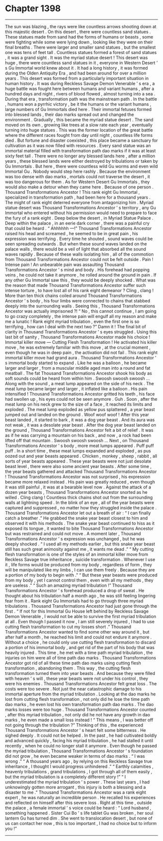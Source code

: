 
# Chapter 1398


---

The sun was blazing , the rays were like countless arrows shooting down at this majestic desert .
On this desert , there were countless sand statues .
These statues made from sand had the forms of humans or beasts , some were fighting while some were lying down , looking like they were on their final breaths .
There were larger and smaller sand statues , but the smallest one was tens of feet tall .
Countless statues formed a forest of sand statues , it was a grand sight .
It was the myriad statue desert !
This desert was huge , there were countless sand statues in it , everyone in Western Desert ’ s Gu Immortal world knew about it .
It had a long history , it was formed during the Olden Antiquity Era , and had been around for over a million years .
This desert was formed from a particularly important situation in human history .
It was during Reckless Savage Demon Venerable ’ s era , a huge battle was fought here between humans and variant humans , after a hundred days and night , rivers of blood flowed , almost turning into a sea .
During that era , transformation path was the mainstream path .
In the battle , humans won a pyrrhic victory , be it the humans or the variant humans , large numbers of Gu Immortals died here .
Their immortal fetuses formed into blessed lands , their dao marks spread out and changed the environment .
Gradually , this became the myriad statue desert . The sand moved on its own , growing like trees at a slow rate each year , eventually turning into huge statues .
This was the former location of the great battle where the different races fought from day until night , countless life forms died . But fortune and disaster coexisted , this place became a sanctuary for cultivation as it was now filled with resources .
Every sand statue was an immortal material filled with transformation path dao marks if it was at least sixty feet tall .
There were no longer any blessed lands here , after a million years , these blessed lands were either destroyed by tribulations or taken by Gu Immortals .
But here , there were countless wild Gu worms and even wild Immortal Gu .
Nobody would step here rashly .
Because the environment was too dense with dao marks , mortals could not traverse the desert , it was too dangerous for them .
As for Western Desert Gu Immortals , they would also make a detour when they came here .
Because of one person .
Thousand Transformations Ancestor !
This rank eight Gu Immortal , specialized in transformation path , had been here for a thousand years .
The might of rank eight deterred everyone from antagonizing him .
Myriad statue desert was Thousand Transformations Ancestor ’ s territory , any Gu Immortal who entered without his permission would need to prepare to face the fury of a rank eight .
Deep below the desert , in Myriad Statue Palace .
Deep within the palace , in an eerie dark corner , there was a painful cry that could be heard .
“ Ahhhhhh —!”
Thousand Transformations Ancestor raised his head and screamed , he seemed to be in great pain , his expression was terrifying .
Every time he shouted , sound waves could be seen spreading outwards .
But when these sound waves landed on the palace walls , there would be a veil of light that absorbed all the sound waves rapidly .
Because of these walls isolating him , all of the commotion from Thousand Transformations Ancestor could not be felt outside .
Pain !
Intense pain !
An unbearable pain was assaulting Thousand Transformations Ancestor ’ s mind and body .
His forehead had popping veins , he could not take it anymore , he rolled around the ground in pain .
If any other Gu Immortal saw this , they would be deeply shocked . What was the reason that made Thousand Transformations Ancestor suffer such intense torture , to have lost all of his rank eight demeanor ?
Cling , clang !
More than ten thick chains coiled around Thousand Transformations Ancestor ’ s body , his four limbs were connected to chains that stabbed deeply into the surrounding walls .
Seeing this , Thousand Transformations Ancestor was actually imprisoned ?!
“ No , this cannot continue , I am going to go crazy completely , the intense pain will engulf all my reason and make me a lunatic ! Rank eight myriad tribulation , even the first one is so terrifying , how can I deal with the next two ?”
Damn it !
The final bit of clarity in Thousand Transformations Ancestor ’ s eyes struggled .
Using this last bit of sanity , Thousand Transformations Ancestor made his choice !
Immortal killer move — Cutting Flesh Transformation !
He activated his killer move , he was extremely familiar with this move , at the crucial moment , even though he was in deep pain , the activation did not fail .
This rank eight immortal killer move had grand aura .
Thousand Transformations Ancestor ’ s immortal body started to expand .
Like he was a balloon , he became larger and larger , from a muscular middle aged man into a round and fat meatball .
The fat Thousand Transformations Ancestor shook his body as soft sounds could be heard from within him .
Swoosh swoosh swoosh …
Along with the sound , a meat lump appeared on the side of his neck .
The meat lump became larger and larger , it inflated like a balloon .
His pain intensified !
Thousand Transformations Ancestor gritted his teeth , his face had swollen up , his eyes could not be seen anymore .
Guh .
Soon , after the meat lump on his neck grew to the size of a face , it reached its limits and exploded .
The meat lump exploded as yellow pus splattered , a year beast jumped out and landed on the ground .
Woof woof woof !
After this year beast landed , it started to bark , it was a dog year beast .
And its aura was not weak , it was a desolate year beast .
After the dog year beast landed on the ground , Thousand Transformations Ancestor felt a bit of relief . It was as if he was carrying a mountain on his back , and now , a rock had been lifted off that mountain .
Swoosh swoosh swoosh …
Next , on Thousand Transformations Ancestor ’ s body , more meat lumps appeared .
Puff puff puff .
In a short time , these meat lumps expanded and exploded , as pus oozed out and year beasts appeared .
Chicken , monkey , sheep , rabbit , all sorts of year beasts appeared .
These year beasts were not just desolate beast level , there were also some ancient year beasts .
After some time , the year beasts gathered and attacked Thousand Transformations Ancestor !
Thousand Transformations Ancestor was not surprised , his expression became more relaxed instead .
His pain was greatly reduced , even though it was still painful , it was at a bearable level now .
Against the attack of a dozen year beasts , Thousand Transformations Ancestor snorted as he willed .
Cling clang !
Countless thick chains shot out from the surrounding walls at lightning speed .
In the blink of an eye , all of the year beasts were captured and suppressed , no matter how they struggled inside the palace .
Thousand Transformations Ancestor let out a breath of air : “ I can finally catch a breather .”
He grabbed the snake year beast closest to him and observed it with his methods .
The snake year beast continued to hiss as it exposed its tongue , it wanted to bite Thousand Transformations Ancestor but was restrained and could not move .
A moment later , Thousand Transformations Ancestor ’ s expression was unchanged , but he was deeply shocked .
“ I used all my methods earlier , but this snake year beast still has such great animosity against me , it wants me dead .”
“ My cutting flesh transformation is one of the styles of an immortal killer move from Reckless Savage true inheritance , suicide transformation . Whenever I use it , life forms would be produced from my body , regardless of form , they will be manipulated like my limbs , I can use them freely . Because they are a portion of my body to begin with .”
“ But these year beasts were produced from my body , yet I cannot control them , even with all my methods , they are useless .”
“ Such an amazing myriad tribulation !”
Thousand Transformations Ancestor ’ s forehead produced a drop of sweat .
He thought about his tribulation half a month ago , he was still feeling lingering fear from it .
Rank eight Gu Immortals had to go through three myriad tribulations .
Thousand Transformations Ancestor had just gone through the first .
“ If not for this Immortal Gu House left behind by Reckless Savage Demon Venerable , I would not be able to survive the first myriad tribulation at all . Even though I passed it now , I am still severely injured , I had to use cutting flesh transformation to cut my losses short .”
Thousand Transformations Ancestor wanted to find some other way around it , but after half a month , he reached his limit and could not endure it anymore .
Without a choice , he could only use cutting flesh transformation to discard a portion of his immortal body , and get rid of the part of his body that was heavily injured .
This time , he met with a time path myriad tribulation , the injuries on him were all of time path dao marks .
Thousand Transformations Ancestor got rid of all these time path dao marks using cutting flesh transformation , abandoning them .
This way , the cutting flesh transformation turned them into year beasts .
And because they were filled with heaven ’ s will , these year beasts were not under his control , they were his enemies .
Thousand Transformations Ancestor felt great loss .
The costs were too severe .
Not just the near catastrophic damage to his immortal aperture from the myriad tribulation .
Looking at the dao marks he lost from cutting flesh transformation , not only did he lose the time path dao marks , he even lost his own transformation path dao marks .
The dao marks losses were too huge .
Thousand Transformations Ancestor counted , after this myriad tribulation , not only did he not have any growth in dao marks , he even made a small loss instead !
“ This means , I was better off not going through the tribulation ?”
Thinking of this , the experienced Thousand Transformations Ancestor ’ s heart felt some bitterness .
He sighed deeply .
It could not be helped .
In the past , he had cultivated boldly and advanced quickly , facing his myriad tribulation , he had stalled it until recently , when he could no longer stall it anymore .
Even though he passed the myriad tribulation , Thousand Transformations Ancestor ’ s foundation did not grow , he even became weaker in terms of dao marks .
“ I was wrong .”
“ A thousand years ago , by relying on this Reckless Savage true inheritance , I thought I would progress unhindered .”
“ Earthly calamities , heavenly tribulations , grand tribulations , I got through all of them easily , but the myriad tribulation is a completely different story !”
“ I underestimated the myriad tribulation ’ s power . These last years , I had unknowingly gotten more arrogant , this injury is both a blessing and a disaster to me .”
Thousand Transformations Ancestor was a rank eight expert , he was naturally an incredible person .
He recalled his experiences and reflected on himself after this severe loss .
Right at this time , outside the palace , a female immortal ’ s voice could be heard : “ Lord husband , something happened . Sister Cui Bo ’ s life tablet Gu was broken , her soul lantern Gu has turned dim . She went to translocation desert , but none of us can contact her now , this is too important , I had no choice but to inform you !”

---

